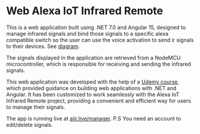 
# Web Alexa IoT Infrared Remote

This is a web application built using .NET 7.0 and Angular 15, designed to manage infrared signals and bind those signals to a specific alexa compatible switch so the user can use the voice activation to send ir signals to their devices. See [diagram](https://i.imgur.com/noVu3ln.png).

The signals displayed in the application are retrieved from a NodeMCU microcontroller, which is responsible for receiving and sending the infrared signals.

This web application was developed with the help of a [Udemy course](https://www.udemy.com/course/learn-to-build-an-e-commerce-app-with-net-core-and-angula), which provided guidance on building web applications with .NET and Angular. It has been customized to work seamlessly with the Alexa IoT Infrared Remote project, providing a convenient and efficient way for users to manage their signals.

The app is running live at [aiir.live/manager](https://aiir.live/manager).
P.S You need an account to edit/delete signals.
